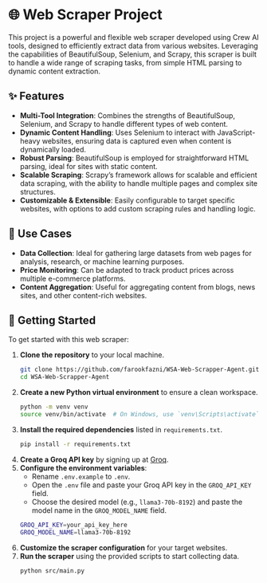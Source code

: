 # 🌐 Web Scraper Project

This project is a powerful and flexible web scraper developed using Crew AI tools, designed to efficiently extract data from various websites. Leveraging the capabilities of BeautifulSoup, Selenium, and Scrapy, this scraper is built to handle a wide range of scraping tasks, from simple HTML parsing to dynamic content extraction.

## ✨ Features

- **Multi-Tool Integration**: Combines the strengths of BeautifulSoup, Selenium, and Scrapy to handle different types of web content.
- **Dynamic Content Handling**: Uses Selenium to interact with JavaScript-heavy websites, ensuring data is captured even when content is dynamically loaded.
- **Robust Parsing**: BeautifulSoup is employed for straightforward HTML parsing, ideal for sites with static content.
- **Scalable Scraping**: Scrapy’s framework allows for scalable and efficient data scraping, with the ability to handle multiple pages and complex site structures.
- **Customizable & Extensible**: Easily configurable to target specific websites, with options to add custom scraping rules and handling logic.

## 💼 Use Cases

- **Data Collection**: Ideal for gathering large datasets from web pages for analysis, research, or machine learning purposes.
- **Price Monitoring**: Can be adapted to track product prices across multiple e-commerce platforms.
- **Content Aggregation**: Useful for aggregating content from blogs, news sites, and other content-rich websites.

## 🚀 Getting Started

To get started with this web scraper:

1. **Clone the repository** to your local machine.
    ```bash
    git clone https://github.com/farookfazni/WSA-Web-Scrapper-Agent.git
    cd WSA-Web-Scrapper-Agent
    ```
2. **Create a new Python virtual environment** to ensure a clean workspace.
    ```bash
    python -m venv venv
    source venv/bin/activate  # On Windows, use `venv\Scripts\activate`
    ```
3. **Install the required dependencies** listed in `requirements.txt`.
    ```bash
    pip install -r requirements.txt
    ```
4. **Create a Groq API key** by signing up at [Groq](https://groq.com/).
5. **Configure the environment variables**:
    - Rename `.env.example` to `.env`.
    - Open the `.env` file and paste your Groq API key in the `GROQ_API_KEY` field.
    - Choose the desired model (e.g., `llama3-70b-8192`) and paste the model name in the `GROQ_MODEL_NAME` field.
    ```bash
    GROQ_API_KEY=your_api_key_here
    GROQ_MODEL_NAME=llama3-70b-8192
    ```
6. **Customize the scraper configuration** for your target websites.
7. **Run the scraper** using the provided scripts to start collecting data.
    ```bash
    python src/main.py
    ```
